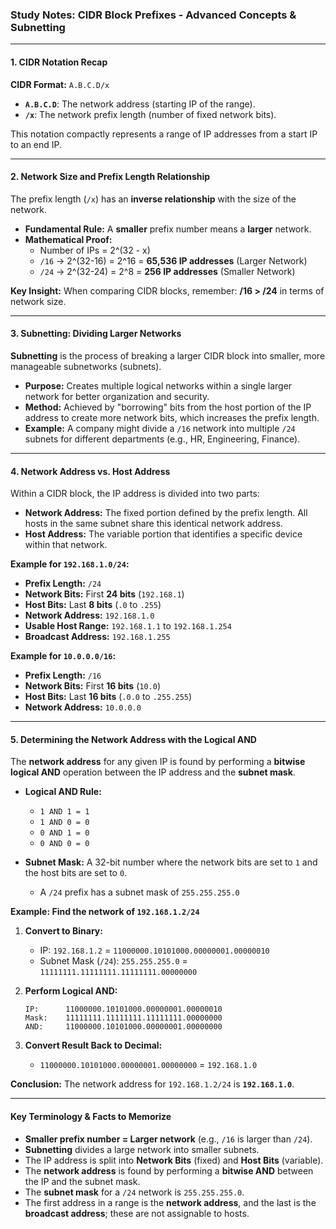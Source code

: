 ### **Study Notes: CIDR Block Prefixes - Advanced Concepts & Subnetting**

---

#### **1. CIDR Notation Recap**

**CIDR Format:** `A.B.C.D/x`
*   **`A.B.C.D`**: The network address (starting IP of the range).
*   **`/x`**: The network prefix length (number of fixed network bits).

This notation compactly represents a range of IP addresses from a start IP to an end IP.

---

#### **2. Network Size and Prefix Length Relationship**

The prefix length (`/x`) has an **inverse relationship** with the size of the network.

*   **Fundamental Rule:** A **smaller** prefix number means a **larger** network.
*   **Mathematical Proof:**
    *   Number of IPs = 2^(32 - x)
    *   `/16` → 2^(32-16) = 2^16 = **65,536 IP addresses** (Larger Network)
    *   `/24` → 2^(32-24) = 2^8 = **256 IP addresses** (Smaller Network)

**Key Insight:** When comparing CIDR blocks, remember: **/16 > /24** in terms of network size.

---

#### **3. Subnetting: Dividing Larger Networks**

**Subnetting** is the process of breaking a larger CIDR block into smaller, more manageable subnetworks (subnets).

*   **Purpose:** Creates multiple logical networks within a single larger network for better organization and security.
*   **Method:** Achieved by "borrowing" bits from the host portion of the IP address to create more network bits, which increases the prefix length.
*   **Example:** A company might divide a `/16` network into multiple `/24` subnets for different departments (e.g., HR, Engineering, Finance).

---

#### **4. Network Address vs. Host Address**

Within a CIDR block, the IP address is divided into two parts:

*   **Network Address:** The fixed portion defined by the prefix length. All hosts in the same subnet share this identical network address.
*   **Host Address:** The variable portion that identifies a specific device within that network.

**Example for `192.168.1.0/24`:**
*   **Prefix Length:** `/24`
*   **Network Bits:** First **24 bits** (`192.168.1`)
*   **Host Bits:** Last **8 bits** (`.0` to `.255`)
*   **Network Address:** `192.168.1.0`
*   **Usable Host Range:** `192.168.1.1` to `192.168.1.254`
*   **Broadcast Address:** `192.168.1.255`

**Example for `10.0.0.0/16`:**
*   **Prefix Length:** `/16`
*   **Network Bits:** First **16 bits** (`10.0`)
*   **Host Bits:** Last **16 bits** (`.0.0` to `.255.255`)
*   **Network Address:** `10.0.0.0`

---

#### **5. Determining the Network Address with the Logical AND**

The **network address** for any given IP is found by performing a **bitwise logical AND** operation between the IP address and the **subnet mask**.

*   **Logical AND Rule:**
    *   `1 AND 1 = 1`
    *   `1 AND 0 = 0`
    *   `0 AND 1 = 0`
    *   `0 AND 0 = 0`

*   **Subnet Mask:** A 32-bit number where the network bits are set to `1` and the host bits are set to `0`.
    *   A `/24` prefix has a subnet mask of `255.255.255.0`

**Example: Find the network of `192.168.1.2/24`**

1.  **Convert to Binary:**
    *   IP: `192.168.1.2` = `11000000.10101000.00000001.00000010`
    *   Subnet Mask (`/24`): `255.255.255.0` = `11111111.11111111.11111111.00000000`

2.  **Perform Logical AND:**
    ```
    IP:      11000000.10101000.00000001.00000010
    Mask:    11111111.11111111.11111111.00000000
    AND:     11000000.10101000.00000001.00000000
    ```
3.  **Convert Result Back to Decimal:**
    *   `11000000.10101000.00000001.00000000` = `192.168.1.0`

**Conclusion:** The network address for `192.168.1.2/24` is **`192.168.1.0`**.

---

#### **Key Terminology & Facts to Memorize**

*   **Smaller prefix number = Larger network** (e.g., `/16` is larger than `/24`).
*   **Subnetting** divides a large network into smaller subnets.
*   The IP address is split into **Network Bits** (fixed) and **Host Bits** (variable).
*   The **network address** is found by performing a **bitwise AND** between the IP and the subnet mask.
*   The **subnet mask** for a `/24` network is `255.255.255.0`.
*   The first address in a range is the **network address**, and the last is the **broadcast address**; these are not assignable to hosts.
